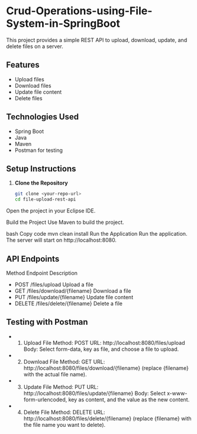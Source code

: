 # Crud-Operations-using-File-System-in-SpringBoot

This project provides a simple REST API to upload, download, update, and delete files on a server.

## Features
- Upload files
- Download files
- Update file content
- Delete files

## Technologies Used
- Spring Boot
- Java
- Maven
- Postman for testing

## Setup Instructions

1. **Clone the Repository**
   ```bash
   git clone <your-repo-url>
   cd file-upload-rest-api
Open the project in your Eclipse IDE.

Build the Project Use Maven to build the project.

bash
Copy code
mvn clean install
Run the Application Run the application. The server will start on http://localhost:8080.

## API Endpoints

Method	Endpoint	Description
- POST	/files/upload	Upload a file
- GET	/files/download/{filename}	Download a file
- PUT	/files/update/{filename}	Update file content
- DELETE	/files/delete/{filename}	Delete a file

## Testing with Postman

- 1. Upload File
Method: POST
URL: http://localhost:8080/files/upload
Body: Select form-data, key as file, and choose a file to upload.

- 2. Download File
Method: GET
URL: http://localhost:8080/files/download/{filename} (replace {filename} with the actual file name).

- 3. Update File
Method: PUT
URL: http://localhost:8080/files/update/{filename}
Body: Select x-www-form-urlencoded, key as content, and the value as the new content.

- 4. Delete File
Method: DELETE
URL: http://localhost:8080/files/delete/{filename} (replace {filename} with the file name you want to delete).
